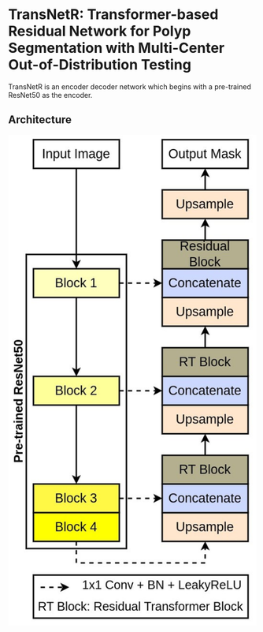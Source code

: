 # TransNetR: Transformer-based Residual Network for Polyp Segmentation with Multi-Center Out-of-Distribution Testing

TransNetR is an encoder decoder network which begins with a pre-trained ResNet50 as the encoder. 


## Architecture
<img src="Architecture.jpg">
